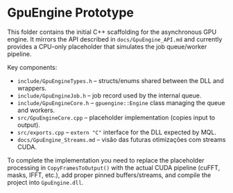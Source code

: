 # GpuEngine Prototype

This folder contains the initial C++ scaffolding for the asynchronous GPU engine.
It mirrors the API described in `docs/GpuEngine_API.md` and currently provides a
CPU-only placeholder that simulates the job queue/worker pipeline.

Key components:

- `include/GpuEngineTypes.h` – structs/enums shared between the DLL and wrappers.
- `include/GpuEngineJob.h` – job record used by the internal queue.
- `include/GpuEngineCore.h` – `gpuengine::Engine` class managing the queue and workers.
- `src/GpuEngineCore.cpp` – placeholder implementation (copies input to output).
- `src/exports.cpp` – `extern "C"` interface for the DLL expected by MQL.
- `docs/GpuEngine_Streams.md` – visão das futuras otimizações com streams CUDA.

To complete the implementation you need to replace the placeholder processing in
`CopyFramesToOutput()` with the actual CUDA pipeline (cuFFT, masks, IFFT, etc.),
add proper pinned buffers/streams, and compile the project into `GpuEngine.dll`.
